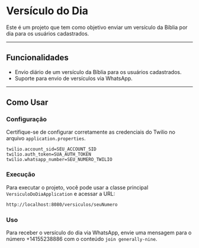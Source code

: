 # Versículo do Dia

Este é um projeto que tem como objetivo enviar um versículo da Bíblia por dia para os usuários cadastrados.

---
## Funcionalidades

- Envio diário de um versículo da Bíblia para os usuários cadastrados.
- Suporte para envio de versículos via WhatsApp.

---
## Como Usar

### Configuração

Certifique-se de configurar corretamente as credenciais do Twilio no arquivo `application.properties`.

```properties
twilio.account_sid=SEU_ACCOUNT_SID
twilio.auth_token=SUA_AUTH_TOKEN
twilio.whatsapp_number=SEU_NUMERO_TWILIO
```

### Execução

Para executar o projeto, você pode usar a classe principal `VersiculoDoDiaApplication` e acessar a URL:
```bash
http://localhost:8080/versiculos/seuNumero
```

### Uso

Para receber o versículo do dia via WhatsApp, envie uma mensagem para o número +14155238886 com o conteúdo `join generally-nine`.

